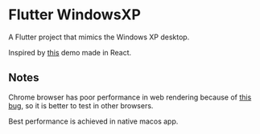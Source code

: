 # Flutter WindowsXP

A Flutter project that mimics the Windows XP desktop.

Inspired by [this](https://github.com/ShizukuIchi/winXP) demo made in React.

## Notes

Chrome browser has poor performance in web rendering because of [this bug](https://github.com/flutter/flutter/issues/105044), 
so it is better to test in other browsers.

Best performance is achieved in native macos app.
